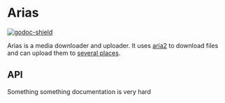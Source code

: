 # Arias
[![godoc-shield]][godoc]

Arias is a media downloader and uploader.
It uses [aria2] to download files and can upload them to [several places]().


## API
Something something documentation is very hard


[godoc]: https://godoc.org/github.com/MyAnimeStream/arias
[godoc-shield]: https://img.shields.io/badge/godoc-reference-5272B4.svg?style=flat-square

[aria2]: https://aria2.github.io/